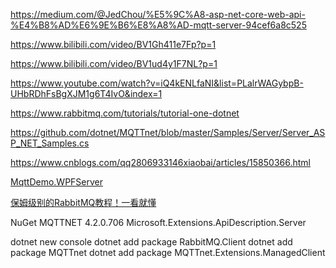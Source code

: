
https://medium.com/@JedChou/%E5%9C%A8-asp-net-core-web-api-%E4%B8%AD%E6%9E%B6%E8%A8%AD-mqtt-server-94cef6a8c525

https://www.bilibili.com/video/BV1Gh411e7Fp?p=1

https://www.bilibili.com/video/BV1ud4y1F7NL?p=1

https://www.youtube.com/watch?v=iQ4kENLfaNI&list=PLalrWAGybpB-UHbRDhFsBgXJM1g6T4IvO&index=1

https://www.rabbitmq.com/tutorials/tutorial-one-dotnet

https://github.com/dotnet/MQTTnet/blob/master/Samples/Server/Server_ASP_NET_Samples.cs

https://www.cnblogs.com/qq2806933146xiaobai/articles/15850366.html

[MqttDemo.WPFServer](https://github.com/ludewig/MqttDemo/blob/master/MqttDemo.WPFServer/MainWindow.xaml.cs)

[保姆级别的RabbitMQ教程！一看就懂](https://www.cnblogs.com/ZhuChangwu/p/14093107.html)

NuGet
MQTTNET 4.2.0.706
Microsoft.Extensions.ApiDescription.Server


dotnet new console
dotnet add package RabbitMQ.Client
dotnet add package MQTTnet
dotnet add package MQTTnet.Extensions.ManagedClient
